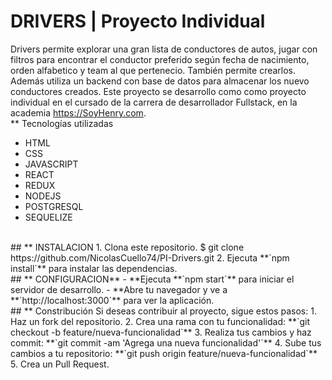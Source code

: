 # **DRIVERS** | Proyecto Individual
Drivers permite explorar una gran lista de conductores de autos, jugar con filtros para encontrar el conductor preferido según fecha de nacimiento, orden alfabetico y team al que pertenecio. También permite crearlos. Además utiliza un backend con base de datos para almacenar los nuevo conductores creados. Este proyecto se desarrollo como como proyecto individual en el cursado de la carrera de desarrollador Fullstack, en la academia https://SoyHenry.com.
<br />
** Tecnologías utilizadas

-  HTML
-  CSS
-  JAVASCRIPT
-  REACT
-  REDUX
-  NODEJS
-  POSTGRESQL
-  SEQUELIZE

<br />
## ** INSTALACION
1. Clona este repositorio.
$ git clone https://github.com/NicolasCuello74/PI-Drivers.git
2. Ejecuta **`npm install`** para instalar las dependencias.
<br />
## ** CONFIGURACION**
-  **Ejecuta **`npm start`** para iniciar el servidor de desarrollo.
-  **Abre tu navegador y ve a **`http://localhost:3000`** para ver la aplicación.
<br />
## ** Constribución 
Si deseas contribuir al proyecto, sigue estos pasos:
1. Haz un fork del repositorio.
2. Crea una rama con tu funcionalidad: **`git checkout -b feature/nueva-funcionalidad`**
3. Realiza tus cambios y haz commit: **`git commit -am 'Agrega una nueva funcionalidad'`**
4. Sube tus cambios a tu repositorio: **`git push origin feature/nueva-funcionalidad`**
5. Crea un Pull Request.

